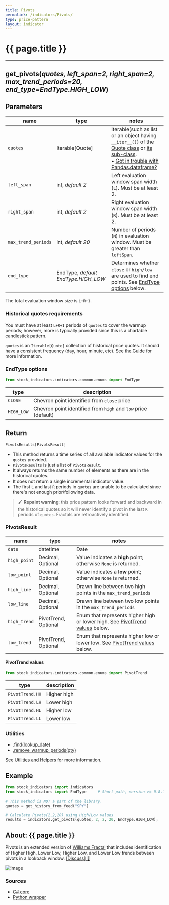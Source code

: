 ```yaml
---
title: Pivots
permalink: /indicators/Pivots/
type: price-pattern
layout: indicator
---
```


# {{ page.title }}

<hr>

## **get_pivots**(*quotes, left_span=2, right_span=2, max_trend_periods=20, end_type=EndType.HIGH_LOW*)

## Parameters

| name | type | notes
| -- |-- |--
| `quotes` | Iterable[Quote] | Iterable(such as list or an object having `__iter__()`) of the [Quote class]({{site.baseurl}}/guide/#historical-quotes) or [its sub-class]({{site.baseurl}}/guide/#using-custom-quote-classes). <br><span class='qna-dataframe'> • [Got in trouble with Pandas.dataframe?]({{site.baseurl}}/guide/#using-pandasdataframe) </span>
| `left_span` | int, *default 2* | Left evaluation window span width (`L`).  Must be at least 2.
| `right_span` | int, *default 2* | Right evaluation window span width (`R`).  Must be at least 2.
| `max_trend_periods` | int, *default 20* | Number of periods (`N`) in evaluation window.  Must be greater than `leftSpan`.
| `end_type` | EndType, *default EndType.HIGH_LOW* | Determines whether `close` or `high/low` are used to find end points.  See [EndType options](#endtype-options) below.

The total evaluation window size is `L+R+1`.

### Historical quotes requirements

You must have at least `L+R+1` periods of `quotes` to cover the warmup periods; however, more is typically provided since this is a chartable candlestick pattern.

`quotes` is an `Iterable[Quote]` collection of historical price quotes.  It should have a consistent frequency (day, hour, minute, etc).  See [the Guide]({{site.baseurl}}/guide/#historical-quotes) for more information.

### EndType options

```python
from stock_indicators.indicators.common.enums import EndType
```

| type | description
|-- |--
| `CLOSE` | Chevron point identified from `close` price
| `HIGH_LOW` | Chevron point identified from `high` and `low` price (default)

## Return

```python
PivotsResults[PivotsResult]
```

- This method returns a time series of all available indicator values for the `quotes` provided.
- `PivotsResults` is just a list of `PivotsResult`.
- It always returns the same number of elements as there are in the historical quotes.
- It does not return a single incremental indicator value.
- The first `L` and last `R` periods in `quotes` are unable to be calculated since there's not enough prior/following data.

> :paintbrush: **Repaint warning**: this price pattern looks forward and backward in the historical quotes so it will never identify a pivot in the last `R` periods of `quotes`.  Fractals are retroactively identified.

### PivotsResult

| name | type | notes
| -- |-- |--
| `date` | datetime | Date
| `high_point` | Decimal, Optional | Value indicates a **high** point; otherwise `None` is returned.
| `low_point` | Decimal, Optional | Value indicates a **low** point; otherwise `None` is returned.
| `high_line` | Decimal, Optional | Drawn line between two high points in the `max_trend_periods`
| `low_line` | Decimal, Optional | Drawn line between two low points in the `max_trend_periods`
| `high_trend` | PivotTrend, Optional | Enum that represents higher high or lower high.  See [PivotTrend values](#pivottrend-values) below.
| `low_trend` | PivotTrend, Optional | Enum that represents higher low or lower low.  See [PivotTrend values](#pivottrend-values) below.

#### PivotTrend values

```python
from stock_indicators.indicators.common.enums import PivotTrend
```

| type | description
|-- |--
| `PivotTrend.HH` | Higher high
| `PivotTrend.LH` | Lower high
| `PivotTrend.HL` | Higher low
| `PivotTrend.LL` | Lower low

### Utilities

- [.find(lookup_date)]({{site.baseurl}}/utilities#find-indicator-result-by-date)
- [.remove_warmup_periods(qty)]({{site.baseurl}}/utilities#remove-warmup-periods)

See [Utilities and Helpers]({{site.baseurl}}/utilities#utilities-for-indicator-results) for more information.

## Example

```python
from stock_indicators import indicators
from stock_indicators import EndType     # Short path, version >= 0.8.1

# This method is NOT a part of the library.
quotes = get_history_from_feed("SPY")

# Calculate Pivots(2,2,20) using High/Low values
results = indicators.get_pivots(quotes, 2, 2, 20, EndType.HIGH_LOW);
```

## About: {{ page.title }}

Pivots is an extended version of [Williams Fractal](../Fractal#content) that includes identification of Higher High, Lower Low, Higher Low, and Lower Low trends between pivots in a lookback window.
[[Discuss] :speech_balloon:]({{site.github.base_repository_url}}/discussions/436 "Community discussion about this indicator")

![image]({{site.charturl}}/Pivots.png)

### Sources

- [C# core]({{site.base_sourceurl}}/m-r/Pivots/Pivots.cs)
- [Python wrapper]({{site.sourceurl}}/pivots.py)
